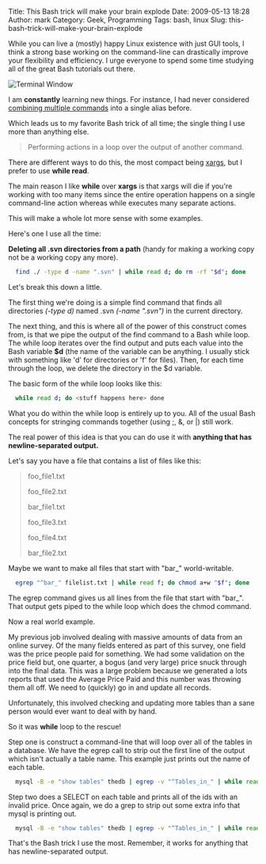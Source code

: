 Title: This Bash trick will make your brain explode
Date: 2009-05-13 18:28
Author: mark
Category: Geek, Programming
Tags: bash, linux
Slug: this-bash-trick-will-make-your-brain-explode

While you can live a (mostly) happy Linux existence with just GUI tools,
I think a strong base working on the command-line can drastically
improve your flexibility and efficiency. I urge everyone to spend some
time studying all of the great Bash tutorials out there.

![Terminal Window][]

I am **constantly** learning new things. For instance, I had never
considered [combining multiple commands][] into a single alias before.

Which leads us to my favorite Bash trick of all time; the single thing I
use more than anything else.


> 
> Performing actions in a loop over the output of another command.
>
> 



There are different ways to do this, the most compact being [xargs][],
but I prefer to use **while read**.

The main reason I like **while** over **xargs** is that xargs will die
if you're working with too many items since the entire operation happens
on a single command-line action whereas while executes many separate
actions.

This will make a whole lot more sense with some examples.

Here's one I use all the time:

**Deleting all .svn directories from a path** (handy for making a
working copy not be a working copy any more).


~~~~ {.bash name="code"}
  find ./ -type d -name ".svn" | while read d; do rm -rf "$d"; done
~~~~



Let's break this down a little.

The first thing we're doing is a simple find command that finds all
directories *(-type d)* named .svn *(-name ".svn")* in the current
directory.

The next thing, and this is where all of the power of this construct
comes from, is that we pipe the output of the find command to a Bash
while loop. The while loop iterates over the find output and puts each
value into the Bash variable **$d** (the name of the variable can be
anything. I usually stick with something like 'd' for directories or 'f'
for files). Then, for each time through the loop, we delete the
directory in the $d variable.

The basic form of the while loop looks like this:


~~~~ {.bash name="code"}
  while read d; do <stuff happens here> done
~~~~



What you do within the while loop is entirely up to you. All of the
usual Bash concepts for stringing commands together (using ;, &, or |)
still work.

The real power of this idea is that you can do use it with **anything
that has newline-separated output.**

Let's say you have a file that contains a list of files like this:


> 
> foo\_file1.txt
>
> foo\_file2.txt
>
> bar\_file1.txt
>
> foo\_file3.txt
>
> foo\_file4.txt
>
> bar\_file2.txt
>
> 


Maybe we want to make all files that start with "bar\_" world-writable.


~~~~ {.bash name="code"}
  egrep "^bar_" filelist.txt | while read f; do chmod a+w "$f"; done
~~~~



The egrep command gives us all lines from the file that start with
"bar\_". That output gets piped to the while loop which does the chmod
command.

Now a real world example.

My previous job involved dealing with massive amounts of data from an
online survey. Of the many fields entered as part of this survey, one
field was the price people paid for something. We had some validation on
the price field but, one quarter, a bogus (and very large) price snuck
through into the final data. This was a large problem because we
generated a lots reports that used the Average Price Paid and this
number was throwing them all off. We need to (quickly) go in and update
all records.

Unfortunately, this involved checking and updating more tables than a
sane person would ever want to deal with by hand.

So it was **while** loop to the rescue!

Step one is construct a command-line that will loop over all of the
tables in a database. We have the egrep call to strip out the first line
of the output which isn't actually a table name. This example just
prints out the name of each table.


~~~~ {.bash name="code"}
  mysql -B -e "show tables" thedb | egrep -v "^Tables_in_" | while read tbl; do echo "$tbl"; done
~~~~



Step two does a SELECT on each table and prints all of the ids with an
invalid price. Once again, we do a grep to strip out some extra info
that mysql is printing out.


~~~~ {.bash name="code"}
  mysql -B -e "show tables" thedb | egrep -v "^Tables_in_" | while read tbl; do mysql -B -e "SELECT id FROM $tbl WHERE price >= 10000" | egrep "^[0-9]"; done
~~~~



That's the Bash trick I use the most. Remember, it works for anything
that has newline-separated output.

  [Terminal Window]: https://farm3.static.flickr.com/2226/3527858095_2dc5e3e64f_m.jpg
  [combining multiple commands]: https://www.coffeemonk.com/2009/05/linux-toolbox-alias/%20
  [xargs]: https://unixhelp.ed.ac.uk/CGI/man-cgi?xargs

